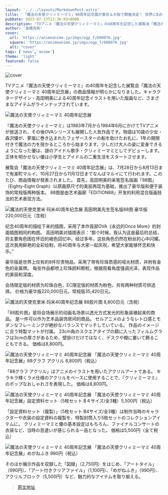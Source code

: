 ```yaml
---
layout: '../../layouts/MarkdownPost.astro'
title: '「魔法の天使クリィミーマミ」40周年記念展が東京＆大阪で開催決定！ 世界に8点のみの貴重なアイテムも販売'
pubDate: 2023-07-23T13:30:03+0900
description: 'TVアニメ『魔法の天使クリィミーマミ』の40周年を記念した展覧会「魔法の天使クリィミーマミ 40周年記念展」の商品情報が明らかになった。キャラクターデザイン・高田明美による40周年記念イラストを用いた版画など、さまざまなアイテムをラインナップする。'
author: '高橋克則'
cover:
  url: 'https://animeanime.jp/imgs/ogp_f/600076.jpg'
  square: 'https://animeanime.jp/imgs/ogp_f/600076.jpg'
  alt: "cover"
tags: ['news','anime']
theme: 'light'
featured: false
---
```


![cover](https://animeanime.jp/imgs/ogp_f/600076.jpg)

TVアニメ『魔法の天使クリィミーマミ』の40周年を記念した展覧会「魔法の天使クリィミーマミ 40周年記念展」の商品情報が明らかになりました。キャラクターデザイン・高田明美による40周年記念イラストを用いた版画など、さまざまなアイテムがラインナップされています。

![魔法の天使クリィミーマミ 40周年記念展](https://animeanime.jp/imgs/zoom/600089.jpg)

『魔法の天使クリィミーマミ』は1983年7月から1984年6月にかけてTVアニメが放送され、その後OVAシリーズも展開した人気作品です。物語は10歳の少女・森沢優が、夢嵐に巻き込まれたフェザースターの船を助けたお礼に、1年の期限付きで魔法の力を授かるところから始まります。少しだけ大人の姿に変身できるようになった優は、謎のアイドル歌手・クリィミーマミとしてデビューします。正体を明かせない優は小学生とアイドルの二重生活をスタートさせます。

展覧会「魔法の天使クリィミーマミ 40周年記念展」は、7月28日から8月13日まで有楽町マルイ、10月27日から11月12日までなんばマルイにて行われます。このたび、商品情報が発表されました。
首先，高田明美的亲笔签名版画「88图」（Eighty-Eight Graph）以原画原尺寸的美丽再现为基础，推出了豪华版和便于装饰的常规版两种版本。 88图是由艺术画廊「EDITION88」开发的利用混合版画技法的艺术表现方法。

![魔法的天使克里米·玛米40周年纪念展 高田明美先生签名版88图 豪华版 220,000日元（含税）](https://animeanime.jp/imgs/zoom/600078.jpg)

纪念40周年的描绘下来的插图，采用了本作首部OVA《永远的Once More》的封面插图相同的构图。 高田明美对插图表示：“那个时候，我认为这是最后的总结，将主要角色困在怀旧的褐色回忆中。经过多年，这些角色仍然在粉丝的心中闪耀。这次我用鲜艳的全彩绘制，将40周年与大家一起庆祝，希望大家能够怀念和快乐。”

豪华版是世界上仅有的8件珍贵物品，采用了带有珍珠质感的哑光材质，并附有金色的金属牌。 每张作品都喷上珍珠颜料颗粒，根据观看角度强调光泽，表现作品的美丽和深度。 

会场限定版的材质为珍珠白色，EC限定版的材质为粉色，共有两种材质可供选择。 价格为豪华版220,000日元，常规版35,420日元。

![魔法的天使克里米·玛米40周年纪念展 88胶片图 8,800日元（含税）](https://animeanime.jp/imgs/zoom/600088.jpg)

「88胶片图」是将会场展示的动画名场景以透光方式发光的形象装裱起来的商品。 是一件可以作为艺术品装饰房间的商品。
セルアニメのようなレトロ感とモダンなフレーミングが絶妙なバランスでマッチしていている。
作品のイメージに合う特製マットが付属。 23cm角のスクエアタイプの額に入ったフィルムグラフは3cmの厚さがあるため、壁掛けだけではなく、デスクや棚に置いて飾ることもできる。 価格は8,800円。

![魔法の天使クリィミーマミ 40周年記念展](https://animeanime.jp/imgs/zoom/600092.jpg)
「魔法の天使クリィミーマミ 40周年記念展」88グラフ アクリル 8,800円（税込）

「88グラフ アクリル」はアニメのイラストを用いたアクリルアートである。 キラキラ輝くラメ仕様のアクリルをベースに使用することで、『クリィミーマミ』のポップなおしゃれさを表現した。 価格は8,800円。

![魔法の天使クリィミーマミ 40周年記念展](https://animeanime.jp/imgs/zoom/600091.jpg)
「魔法の天使クリィミーマミ 40周年記念展」設定資料セット（5枚セット B４サイズ/全3種）5,500円（税込）

「設定資料セット（複製）」（5枚セット B4サイズ/全3種）は制作当時のキャラクターや衣装の設定資料の複製を、特製封筒入り5枚セットのコレクションアイテムに。 クリィミーマミと優の基本設定はもちろん、ファイナルコンサートの衣装など、当時の息遣いが感じられる一品となった。 価格は5,500円（全て税込）

![魔法の天使クリィミーマミ 40周年記念展](https://animeanime.jp/imgs/zoom/600083.jpg)
「魔法の天使クリィミーマミ 40周年記念展」めがねふき 990円（税込）

そのほか展示作品を収録した「図録」（2,750円）をはじめ、「アートタイル」（990円）、「アート付きクリアファイル」（1,100円）、「めがねふき」（990円）、アクリルブロック（5,500円）など、魅力的なアイテムを取り揃える。

>[原文地址](https://animeanime.jp/article/2023/07/23/78778.html)  